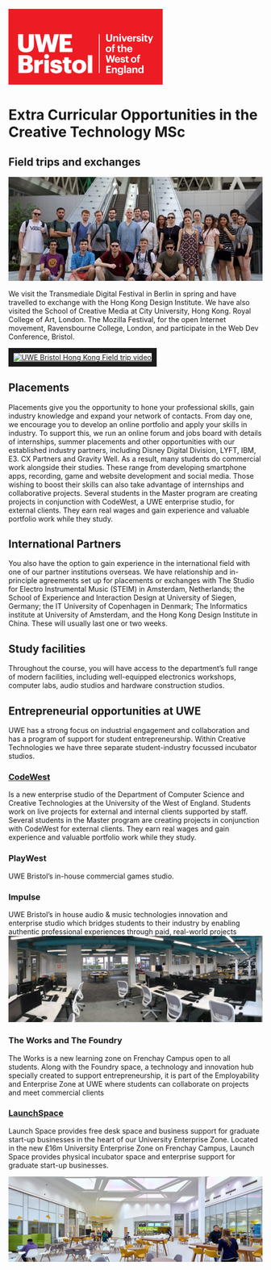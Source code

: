 


![alt text][UWElogo]

[UWElogo]: /images/UWE_Bristol_logo.svg "UWE Bristol Logo"
# Extra Curricular Opportunities in the Creative Technology MSc

## Field trips and exchanges

![UWE Creative Technologies field trip to Hong Kong Field Design Institute](/images/hk-visit.jpg)

We visit the Transmediale Digital Festival in Berlin in spring and have travelled to exchange with the Hong Kong Design Institute. We have also visited the School of Creative Media at City University, Hong Kong. Royal College of Art, London. The Mozilla Festival, for the open Internet movement, Ravensbourne College, London, and participate in the Web Dev Conference, Bristol.

<!-- [![Hong Kong Field Trip video](http://img.youtube.com/vi/4WjYgvO2D0A/0.jpg)](http://www.youtube.com/watch?v=4WjYgvO2D0A) -->

<a href="http://www.youtube.com/watch?feature=player_embedded&v=4WjYgvO2D0A
" target="_blank"><img src="http://img.youtube.com/vi/4WjYgvO2D0A/0.jpg"
alt="UWE Bristol Hong Kong Field trip video" width="640" height="480" border="10" /></a>


## Placements

Placements give you the opportunity to hone your professional skills, gain industry knowledge and expand your network of contacts.
From day one, we encourage you to develop an online portfolio and apply your skills in industry. To support this, we run an online forum and jobs board with details of internships, summer placements and other opportunities with our established industry partners, including Disney Digital Division, LYFT, IBM, E3. CX Partners and Gravity Well.
As a result, many students do commercial work alongside their studies. These range from developing smartphone apps, recording, game and website development and social media. Those wishing to boost their skills can also take advantage of internships and collaborative projects. Several students in the Master program are creating projects in conjunction with CodeWest, a UWE enterprise studio, for external clients. They earn real wages and gain experience and valuable portfolio work while they study.

## International Partners

You also have the option to gain experience in the international field with one of our partner institutions overseas. We have relationship and in-principle agreements set up for placements or exchanges with The Studio for Electro Instrumental Music (STEIM) in Amsterdam, Netherlands; the School of Experience and Interaction Design at University of Siegen, Germany; the IT University of Copenhagen in Denmark; The Informatics institute at University of Amsterdam, and the Hong Kong Design Institute in China. These will usually last one or two weeks.

## Study facilities

Throughout the course, you will have access to the department’s full range of modern facilities, including well-equipped electronics workshops, computer labs, audio studios and hardware construction studios.

## Entrepreneurial opportunities at UWE

UWE has a strong focus on industrial engagement and collaboration and has a program of support for student entrepreneurship. Within Creative Technologies we have three separate student-industry focussed incubator studios.

### [CodeWest](https://www.codewest.uk/about.html)
Is a new enterprise studio of the Department of Computer Science and Creative Technologies at the University of the West of England. Students work on live projects for external and internal clients supported by staff. Several students in the Master program are creating projects in conjunction with CodeWest for external clients. They earn real wages and gain experience and valuable portfolio work while they study.

### PlayWest
UWE Bristol’s in-house commercial games studio.

### Impulse
UWE Bristol’s in house audio & music technologies innovation and enterprise studio which bridges students to their industry by enabling authentic professional experiences through paid, real-world projects
![The Works at UWE Bristol](/images/theworks_uwe.gif)

### The Works and The Foundry
The Works is a new learning zone on Frenchay Campus open to all students. Along with the Foundry space, a technology and innovation hub specially created to support entrepreneurship, it is part of the Employability and Enterprise Zone at UWE where students can collaborate on projects and meet commercial clients

### [LaunchSpace](http://www1.uwe.ac.uk/about/enterprise/launchspace.aspx?utm_source=LaunchSpace&utm_medium=Short-URL)
Launch Space provides free desk space and business support for graduate start-up businesses in the heart of our University Enterprise Zone. Located in the new £16m University Enterprise Zone on Frenchay Campus, Launch Space provides physical incubator space and enterprise support for graduate start-up businesses.

![FutureSpace at UWE Bristol](/images/uwe_future-space-bristol.jpg)

